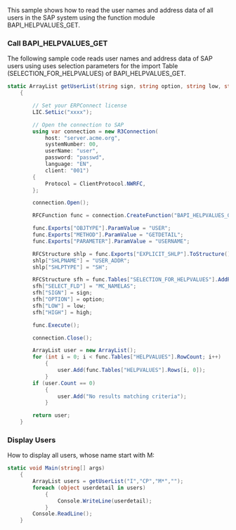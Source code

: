 This sample shows how to read the user names and address data of all users in the SAP system using the function module BAPI_HELPVALUES_GET.

### Call BAPI_HELPVALUES_GET

The following sample code reads user names and address data of SAP users using uses selection parameters for the import Table (SELECTION_FOR_HELPVALUES) of BAPI_HELPVALUES_GET.

```csharp
static ArrayList getUserList(string sign, string option, string low, string high)
    { 

        // Set your ERPConnect license
        LIC.SetLic("xxxx");

        // Open the connection to SAP
        using var connection = new R3Connection(
            host: "server.acme.org",
            systemNumber: 00,
            userName: "user",
            password: "passwd",
            language: "EN",
            client: "001")
        {
            Protocol = ClientProtocol.NWRFC,
        };

        connection.Open();    

        RFCFunction func = connection.CreateFunction("BAPI_HELPVALUES_GET");

        func.Exports["OBJTYPE"].ParamValue = "USER";
        func.Exports["METHOD"].ParamValue = "GETDETAIL";
        func.Exports["PARAMETER"].ParamValue = "USERNAME";

        RFCStructure shlp = func.Exports["EXPLICIT_SHLP"].ToStructure();
        shlp["SHLPNAME"] = "USER_ADDR";
        shlp["SHLPTYPE"] = "SH";

        RFCStructure sfh = func.Tables["SELECTION_FOR_HELPVALUES"].AddRow(); ;
        sfh["SELECT_FLD"] = "MC_NAMELAS";
        sfh["SIGN"] = sign;
        sfh["OPTION"] = option;
        sfh["LOW"] = low;
        sfh["HIGH"] = high;

        func.Execute();

        connection.Close();

        ArrayList user = new ArrayList();
        for (int i = 0; i < func.Tables["HELPVALUES"].RowCount; i++)
            {
                user.Add(func.Tables["HELPVALUES"].Rows[i, 0]);
            }
        if (user.Count == 0)
            {
                user.Add("No results matching criteria");
            }               

        return user;                           
    }

```

### Display Users

How to display all users, whose name start with M:

```csharp
static void Main(string[] args)
    {
        ArrayList users = getUserList("I","CP","M*","");
        foreach (object userdetail in users)
            {
                Console.WriteLine(userdetail);
            }
        Console.ReadLine();
    }

```
